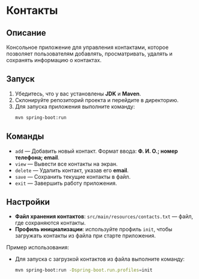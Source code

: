 # Контакты

## Описание
Консольное приложение для управления контактами, которое позволяет пользователям добавлять, просматривать, удалять и сохранять информацию о контактах.

## Запуск
1. Убедитесь, что у вас установлены **JDK** и **Maven**.
2. Склонируйте репозиторий проекта и перейдите в директорию.
3. Для запуска приложения выполните команду:
   ```bash
   mvn spring-boot:run
   ```

## Команды
- `add` — Добавить новый контакт. Формат ввода: **Ф. И. О.; номер телефона; email**.
- `view` — Вывести все контакты на экран.
- `delete` — Удалить контакт, указав его **email**.
- `save` — Сохранить текущие контакты в файл.
- `exit` — Завершить работу приложения.

## Настройки
- **Файл хранения контактов**: `src/main/resources/contacts.txt` — файл, где сохраняются контакты.
- **Профиль инициализации**: используйте профиль `init`, чтобы загружать контакты из файла при старте приложения.

Пример использования:
- Для запуска с загрузкой контактов из файла выполните команду:
  ```bash
  mvn spring-boot:run -Dspring-boot.run.profiles=init
  ```